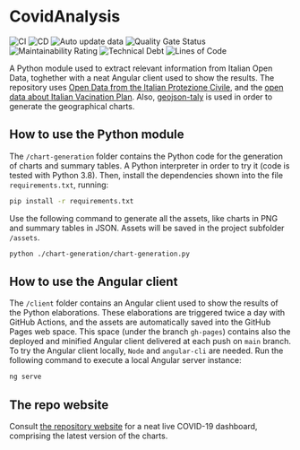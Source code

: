 # CovidAnalysis
![CI](https://github.com/maldins46/CovidAnalysis/workflows/CI/badge.svg)
![CD](https://github.com/maldins46/CovidAnalysis/workflows/CD/badge.svg)
![Auto update data](https://github.com/maldins46/CovidAnalysis/workflows/Auto%20update%20data/badge.svg)
![Quality Gate Status](https://sonarcloud.io/api/project_badges/measure?project=maldins46_CovidAnalysis&metric=alert_status)
![Maintainability Rating](https://sonarcloud.io/api/project_badges/measure?project=maldins46_CovidAnalysis&metric=sqale_rating)
![Technical Debt](https://sonarcloud.io/api/project_badges/measure?project=maldins46_CovidAnalysis&metric=sqale_index)
![Lines of Code](https://sonarcloud.io/api/project_badges/measure?project=maldins46_CovidAnalysis&metric=ncloc)

A Python module used to extract relevant information from Italian Open Data, toghether with a neat Angular client used to show the results. The repository uses [Open Data from the Italian Protezione Civile](https://github.com/pcm-dpc/COVID-19), and the [open data about Italian Vacination Plan](https://github.com/italia/covid19-opendata-vaccini). Also, [geojson-taly](https://github.com/openpolis/geojson-italy) is used in order to generate the geographical charts.

## How to use the Python module

The `/chart-generation` folder contains the Python code for the generation of charts and summary tables. A Python interpreter in order to try it (code is tested with Python 3.8). Then, install the dependencies shown into the file `requirements.txt`, running:

```bash
pip install -r requirements.txt
```

Use the following command to generate all the assets, like charts in PNG and summary tables in JSON. Assets will be saved in the project subfolder `/assets`.

```bash
python ./chart-generation/chart-generation.py
```

## How to use the Angular client

The `/client` folder contains an Angular client used to show the results of the Python elaborations. These elaborations are triggered twice a day with GitHub Actions, and the assets are automatically saved into the GitHub Pages web space. This space (under the branch `gh-pages`) contains also the deployed and minified Angular client delivered at each push on `main` branch. To try the Angular client locally, `Node` and `angular-cli` are needed. Run the following command to execute a local Angular server instance:

```bash
ng serve
```

## The repo website

Consult [the repository website](https://maldins46.github.io/CovidAnalysis) for a neat live COVID-19 dashboard, comprising the latest version of the charts.
